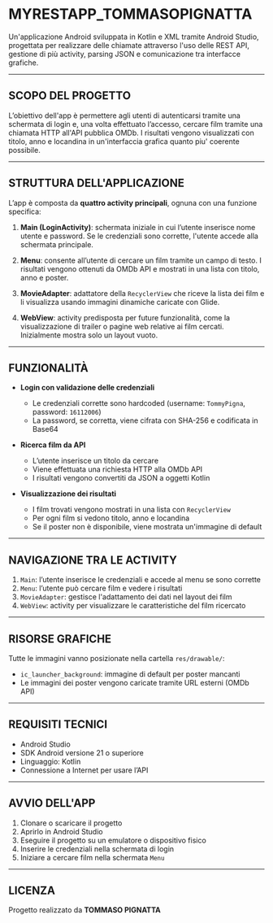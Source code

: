 # **MYRESTAPP_TOMMASOPIGNATTA**

Un'applicazione Android sviluppata in Kotlin e XML tramite Android Studio, progettata per realizzare delle chiamate attraverso l'uso delle REST API, gestione di più activity, parsing JSON e comunicazione tra interfacce grafiche.

---

## **SCOPO DEL PROGETTO**

L’obiettivo dell'app è permettere agli utenti di autenticarsi tramite una schermata di login e, una volta effettuato l’accesso, cercare film tramite una chiamata HTTP all'API pubblica OMDb. I risultati vengono visualizzati con titolo, anno e locandina in un'interfaccia grafica quanto piu' coerente possibile.

---

## **STRUTTURA DELL'APPLICAZIONE**

L’app è composta da **quattro activity principali**, ognuna con una funzione specifica:

1. **Main (LoginActivity)**: schermata iniziale in cui l’utente inserisce nome utente e password. Se le credenziali sono corrette, l'utente accede alla schermata principale.

2. **Menu**: consente all’utente di cercare un film tramite un campo di testo. I risultati vengono ottenuti da OMDb API e mostrati in una lista con titolo, anno e poster.

3. **MovieAdapter**: adattatore della `RecyclerView` che riceve la lista dei film e li visualizza usando immagini dinamiche caricate con Glide.

4. **WebView**: activity predisposta per future funzionalità, come la visualizzazione di trailer o pagine web relative ai film cercati. Inizialmente mostra solo un layout vuoto.

---

## **FUNZIONALITÀ**

- **Login con validazione delle credenziali**
  - Le credenziali corrette sono hardcoded (username: `TommyPigna`, password: `16112006`)
  - La password, se corretta, viene cifrata con SHA-256 e codificata in Base64

- **Ricerca film da API**
  - L’utente inserisce un titolo da cercare
  - Viene effettuata una richiesta HTTP alla OMDb API
  - I risultati vengono convertiti da JSON a oggetti Kotlin

- **Visualizzazione dei risultati**
  - I film trovati vengono mostrati in una lista con `RecyclerView`
  - Per ogni film si vedono titolo, anno e locandina
  - Se il poster non è disponibile, viene mostrata un'immagine di default

---

## **NAVIGAZIONE TRA LE ACTIVITY**

1. `Main`: l’utente inserisce le credenziali e accede al menu se sono corrette  
2. `Menu`: l’utente può cercare film e vedere i risultati  
3. `MovieAdapter`: gestisce l'adattamento dei dati nel layout dei film  
4. `WebView`: activity per visualizzare le caratteristiche del film ricercato  

---

## **RISORSE GRAFICHE**

Tutte le immagini vanno posizionate nella cartella `res/drawable/`:

- `ic_launcher_background`: immagine di default per poster mancanti  
- Le immagini dei poster vengono caricate tramite URL esterni (OMDb API)

---

## **REQUISITI TECNICI**

- Android Studio  
- SDK Android versione 21 o superiore  
- Linguaggio: Kotlin  
- Connessione a Internet per usare l’API  

---

## **AVVIO DELL'APP**

1. Clonare o scaricare il progetto  
2. Aprirlo in Android Studio  
3. Eseguire il progetto su un emulatore o dispositivo fisico  
4. Inserire le credenziali nella schermata di login  
5. Iniziare a cercare film nella schermata `Menu`  

---

## **LICENZA**

Progetto realizzato da **TOMMASO PIGNATTA**  
